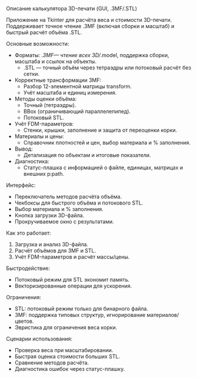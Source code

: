 Описание калькулятора 3D-печати (GUI, .3MF/.STL)

Приложение на Tkinter для расчёта веса и стоимости 3D-печати. Поддерживает точное чтение .3MF (включая сборки и масштаб) и быстрый расчёт объёма .STL.

Основные возможности:

* Форматы: *.3MF— чтение всех 3D/*.model, поддержка сборки, масштаба и ссылок на объекты.
  * .STL — точный объём через тетраэдры или потоковый расчёт без сетки.
* Корректные трансформации 3MF:
  * Разбор 12-элементной матрицы transform.
  * Учёт масштаба и единиц измерения.
* Методы оценки объёма:
  * Точный (тетраэдры).
  * BBox (ограничивающий параллелепипед).
  * Потоковый STL.
* Учёт FDM-параметров:
  * Стенки, крышки, заполнение и защита от переоценки корки.
* Материалы и цены:
  * Справочник плотностей и цен, выбор материала и % заполнения.
* Вывод:
  * Детализация по объектам и итоговые показатели.
* Диагностика:
  * Статус-плашка с информацией о файле, единицах, матрицах и внешних p:path.

Интерфейс:

* Переключатель методов расчёта объёма.
* Чекбоксы для быстрого объёма и потокового STL.
* Выбор материала и % заполнения.
* Кнопка загрузки 3D-файла.
* Прокручиваемое окно с результатами.

Как это работает:

1. Загрузка и анализ 3D-файла.
2. Расчёт объёмов для 3MF и STL.
3. Учёт FDM-параметров и расчёт массы/цены.

Быстродействие:

* Потоковый режим для STL экономит память.
* Векторизированные операции для ускорения.

Ограничения:

* STL: потоковый режим только для бинарного файла.
* 3MF: поддержка типовых структур, игнорирование материалов/цветов.
* Эвристика для ограничения веса корки.

Сценарии использования:

* Проверка веса при масштабировании.
* Быстрая оценка стоимости больших STL.
* Сравнение методов расчёта.
* Диагностика ошибок через статус-плашку.
